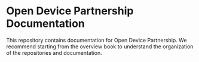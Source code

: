 # Open Device Partnership Documentation
This repository contains documentation for Open Device Partnership. We recommend starting from the overview book to understand the organization of the repositories and documentation.
